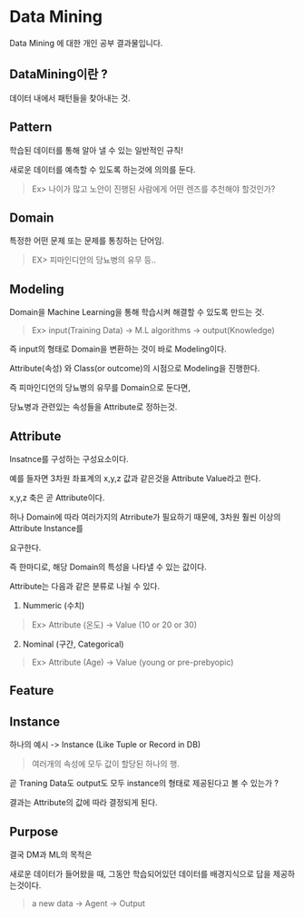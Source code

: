 Data Mining
===

Data Mining 에 대한 개인 공부 결과물입니다.


DataMining이란 ?
---
데이터 내에서 패턴들을 찾아내는 것.

Pattern
---

학습된 데이터를 통해 알아 낼 수 있는 일반적인 규칙!

새로운 데이터를 예측할 수 있도록 하는것에 의의를 둔다.
> Ex> 나이가 많고 노안이 진행된 사람에게 어떤 렌즈를 추천해야 할것인가? 

Domain
---
특정한 어떤 문제 또는 문제를 통칭하는 단어임.

> EX> 피마인디안의 당뇨병의 유무 등..

Modeling
---
Domain을 Machine Learning을 통해 학습시켜 해결할 수 있도록 만드는 것.

> Ex>  input(Training Data) -> M.L algorithms -> output(Knowledge)

즉 input의 형태로 Domain을 변환하는 것이 바로 Modeling이다.

Attribute(속성) 와 Class(or outcome)의 시점으로 Modeling을 진행한다.

즉 피마인디언의 당뇨병의 유무를 Domain으로 둔다면,

당뇨병과 관련있는 속성들을 Attribute로 정하는것.

Attribute
---
Insatnce를 구성하는 구성요소이다.

예를 들자면 3차원 좌표계의 x,y,z 값과 같은것을 Attribute Value라고 한다.

x,y,z 축은 곧 Attribute이다.

허나 Domain에 따라 여러가지의 Atrribute가 필요하기 때문에, 3차원 훨씬 이상의 Attribute Instance를 

요구한다.

즉 한마디로, 해당 Domain의 특성을 나타낼 수 있는 값이다.

Attribute는 다음과 같은 분류로 나뉠 수 있다.

1. Nummeric (수치)

> Ex> Attribute (온도) -> Value (10 or 20 or 30)

2. Nominal (구간, Categorical)

> Ex> Attribute (Age) -> Value (young or pre-prebyopic)



Feature
---


Instance
---
하나의 예시 -> Instance (Like Tuple or Record in DB) 
> 여러개의 속성에 모두 값이 할당된 하나의 행.

곧 Traning Data도 output도 모두 instance의 형태로 제공된다고 볼 수 있는가 ?

결과는 Attribute의 값에 따라 결정되게 된다.

Purpose
---
결국 DM과 ML의 목적은

새로운 데이터가 들어왔을 때, 그동안 학습되어있던 데이터를 배경지식으로 답을 제공하는것이다.
> a new data -> Agent -> Output



